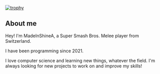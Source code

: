 <!--
**MadeInShineA/MadeInShineA** is a ✨ _special_ ✨ repository because its `README.md` (this file) appears on your GitHub profile.

Here are some ideas to get you started:

- 🔭 I’m currently working on ...
- 🌱 I’m currently learning ...
- 👯 I’m looking to collaborate on ...
- 🤔 I’m looking for help with ...
- 💬 Ask me about ...
- 📫 How to reach me: ...
- 😄 Pronouns: ...
- ⚡ Fun fact: ...
-->
[![trophy](https://github-profile-trophy.vercel.app/?username=MadeInShineA&rank=-C&title=-Reviews&theme=onedark)](https://github.com/ryo-ma/github-profile-trophy)

## About me 

 Hey! I'm MadeInShineA, a Super Smash Bros. Melee player from Switzerland.

I have been programming since 2021.

I love computer science and learning new things, whatever the field. I'm always looking for new projects to work on and improve my skills!


